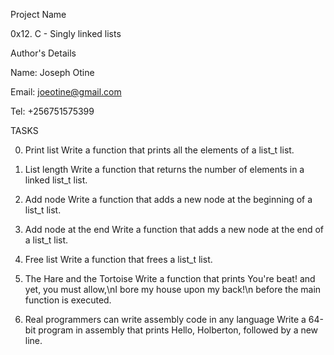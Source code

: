 Project Name

0x12. C - Singly linked lists

Author's Details

Name: Joseph Otine

Email: joeotine@gmail.com

Tel: +256751575399

TASKS

0. Print list
Write a function that prints all the elements of a list_t list.

1. List length
Write a function that returns the number of elements in a linked list_t list.

2. Add node
Write a function that adds a new node at the beginning of a list_t list.

3. Add node at the end
Write a function that adds a new node at the end of a list_t list.

4. Free list
Write a function that frees a list_t list.

5. The Hare and the Tortoise
Write a function that prints You're beat! and yet, you must allow,\nI bore my house upon my back!\n before the main function is executed.

6. Real programmers can write assembly code in any language
Write a 64-bit program in assembly that prints Hello, Holberton, followed by a new line.
